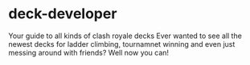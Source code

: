 # deck-developer
Your guide to all kinds of clash royale decks
Ever wanted to see all the newest decks for ladder climbing, tournamnet winning and even just messing around with friends? Well now you can!

